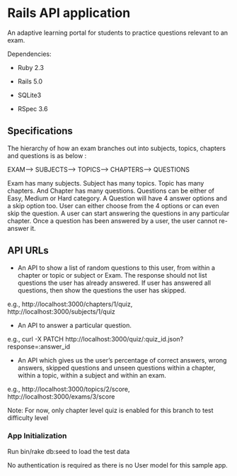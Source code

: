 # Rails API application 

An adaptive learning portal for students to practice questions relevant to an
exam.

Dependencies:

* Ruby 2.3

* Rails 5.0

* SQLite3 

* RSpec 3.6

## Specifications

The hierarchy of how an exam branches out into subjects, topics, chapters and questions is as below :

EXAM—> SUBJECTS—> TOPICS—> CHAPTERS—> QUESTIONS

Exam has many subjects. Subject has many topics. Topic has many chapters. And Chapter has many questions. Questions can be either of Easy, Medium or Hard category. A Question will have 4 answer options and a skip option too. User can either choose from the 4 options or can even skip the question. A user can start answering the questions in any particular chapter. Once a question has been answered
by a user, the user cannot re-answer it.


## API URLs

* An API to show a list of random questions to this user, from within a chapter or topic or subject or Exam. The response should not list questions the user has already answered. If user has answered all questions, then show the questions the user has skipped.

e.g., http://localhost:3000/chapters/1/quiz, http://localhost:3000/subjects/1/quiz

* An API to answer a particular question.

e.g., curl -X PATCH http://localhost:3000/quiz/:quiz_id.json?response=:answer_id

* An API which gives us the user’s percentage of correct answers, wrong answers, skipped questions and unseen questions within a chapter, within a topic, within a subject and within an exam.

e.g., http://localhost:3000/topics/2/score, http://localhost:3000/exams/3/score

Note: For now, only chapter level quiz is enabled for this branch to test difficulty level

### App Initialization

Run bin/rake db:seed to load the test data 

No authentication is required as there is no User model for this sample app.


